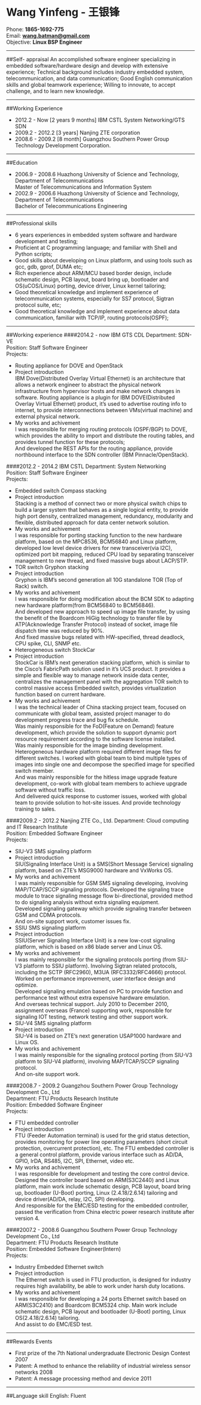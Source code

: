 <!--
Comments:
Using markdown to maintain the resume.
Easy to diff between different versions of files, update one file, synch  to all

TODO:
- Page break?
-->
Wang Yinfeng - 王银锋
===============
Phone: 	**1865-1692-775**  
Email: **wang.batman@gmail.com**  
Objective: **Linux BSP Engineer**  

_____________________________

##Self- appraisal
An accomplished software engineer specializing in embedded software/hardware design and develop with extensive experience; Technical background includes industry embedded system, telecommunication, and data communication; Good English communication skills and global teamwork experience; Willing to innovate, to accept challenge, and to learn new knowledge. 

___________________________

##Working Experience
- 2012.2  -   Now   [2 years 9 months] IBM CSTL System Networking/GTS SDN 
- 2009.2  -  2012.2  [3 years] Nanjing ZTE corporation
- 2008.6  -  2009.2  [8 month] Guangzhou Southern Power Group Technology Development Corporation.

______________________________

##Education
 - 2006.9 - 2008.6 Huazhong University of Science and Technology, Department of Telecommunications  
 Master of Telecommunications and Information System
 - 2002.9 - 2006.6 Huazhong University of Science and Technology, Department of Telecommunications  
 Bachelor of Telecommunications Engineering

______________________________ 

##Professional skills
- 6 years experiences in embedded system software and hardware development and testing; 
- Proficient at C programming language; and familiar with Shell and Python scripts;
- Good skills about developing on Linux platform, and using tools such as gcc, gdb, gprof, DUMA etc;
- Rich experience about ARM/MCU based border design, include schematic design, PCB layout, board bring up, bootloader and OS(uCOS/Linux) porting, device driver, Linux kernel tailoring;
- Good theoretical knowledge and implement experience of telecommunication systems, especially for SS7 protocol, Sigtran protocol suite, etc; 
- Good theoretical knowledge and implement experience about data communication, familiar with TCP/IP, routing protocols(OSPF);

_______________________________

##Working experience
####2014.2  -  now  IBM GTS CDL
Department: SDN-VE  
Position: Staff Software Engineer  
Projects:   

- Routing appliance for DOVE and OpenStack  
 - Project introduction  
IBM Dove(Distributed Overlay Virtual Ethernet) is an architecture that allows a network engineer to abstract the physical network infrastructure from hypervisor hosts and make network changes in software. Routing appliance is a plugin for IBM DOVE(Distributed Overlay Virtual Ethernet) product, it’s used to advertise routing info to internet, to provide interconnections between VMs(virtual machine) and external physical network.  
 - My works and achivement  
I was responsible for merging routing protocols (OSPF/BGP) to DOVE, which provides the ability to import and distribute the routing tables, and provides tunnel function for these protocols;  
And developed the REST APIs for the routing appliance, provide northbound interface to the SDN controller (IBM Pinnacle/OpenStack).


####2012.2  -  2014.2 IBM CSTL
Department: System Networking  
Position: Staff Software Engineer  
Projects:  

- Embedded switch Compass stacking
 - Project introduction  
Stacking is a method of connect two or more physical switch chips to build a larger system that behaves as a single logical entity, to provide high port density, centralized management, redundancy, modularity and flexible, distributed approach for data center network solution.  
 - My works and achivement  
I was responsible for porting stacking function to the new hardware platform, based on the MPC8536, BCM56840 and Linux platform, developed low level device drivers for new transceiver(via I2C), optimized port bit mapping, reduced CPU load by separating transceiver management to new thread, and fixed massive bugs about LACP/STP.  
- TOR switch Gryphon stacking  
 - Project introduction  
Gryphon is IBM’s second generation all 10G standalone TOR (Top of Rack) switch.  
 - My works and achivement  
I was responsible for doing modification about the BCM SDK to adapting new hardware platform(from BCM56840 to BCM56846).   
And developed new approach to speed up image file transfer, by using the benefit of the Boardcom HiGig technology to transfer file by ATP(Acknowledge Transfer Protocol) instead of socket, image file dispatch time was reduced by 90%.  
And fixed massive bugs related with HW-specified, thread deadlock, CPU spike, CLI, SNMP etc.  
- Heterogeneous switch StockCar  
 - Project introduction   
StockCar is IBM’s next generation stacking platform, which is similar to the Cisco’s FabricPath solution used in it’s UCS product. It provides a simple and flexible way to manage network inside data center, centralizes the management panel with the aggregation TOR switch to control massive access Embedded switch, provides virtualization function based on current hardware.  
 - My works and achivement  
I was the technical leader of China stacking project team, focused on communicate with global team, assisted project manager to do development progress trace and bug fix schedule.  
Was mainly responsible for the FoD(Feature on Demand) feature development, which provide the solution to support dynamic port resource requirement according to the software license installed.  
Was mainly responsible for the image binding development. Heterogeneous hardware platform required different image files for different switches. I worked with global team to bind multiple types of images into single one and decompose the specified image for specified switch member.  
And was mainly responsible for the hitless image upgrade feature development, co-work with global team members to achieve upgrade software without traffic loss.  
And delivered quick response to customer issues, worked with global team to provide solution to hot-site issues. And provide technology training to sales.  


####2009.2  -  2012.2     Nanjing ZTE Co., Ltd.
Department: Cloud computing and IT Research Institute  
Position: Embedded Software Engineer  
Projects:  

- SIU-V3 SMS signaling platform  
 - Project introduction   
SIU(Signaling Interface Unit) is a SMS(Short Message Service) signaling platform, based on ZTE’s MSG9000 hardware and VxWorks OS.  
 - My works and achivement  
I was mainly responsible for GSM SMS signaling developing, involving MAP/TCAP/SCCP signaling protocols. Developed the signaling trace module to trace signaling message flow bi-directional, provided method to do signaling analysis without extra signaling equipment.  
Developed signaling gateway which provide signaling transfer between GSM and CDMA protocols.  
And on-site support work, customer issues fix.  
- SSIU SMS signaling platform  
 - Project introduction  
SSIU(Server Signaling Interface Unit) is a new low-cost signaling platform, which is based on x86 blade server and Linux OS.  
 - My works and achivement  
I was mainly responsible for the signaling protocols porting (from SIU-V3 platform to SSIU platform). Involving Sigtran related protocols, including the SCTP (RFC2960), M3UA (RFC3332/RFC4666) protocol.  
Worked on performance improvement, user interface design and optimize.  
Developed signaling emulation based on PC to provide function and performance test without extra expensive hardware emulation.  
And overseas technical support. July 2010 to December 2010, assignment overseas (France) supporting work, responsible for signaling IOT testing, network testing and other support work.  
- SIU-V4 SMS signaling platform  
 - Project introduction  
SIU-V4 is based on ZTE’s next generation USAP1000 hardware and Linux OS.  
 - My works and achivement  
I was mainly responsible for the signaling protocol porting (from SIU-V3 platform to SIU-V4 platform), involving MAP/TCAP/SCCP signaling protocol.  
And on-site support work.  

####2008.7  -  2009.2 Guangzhou Southern Power Group Technology Development Co., Ltd  
Department: FTU Products Research Institute  
Position: Embedded Software Engineer  
Projects:  

- FTU embedded controller  
 - Project introduction  
FTU (Feeder Automation terminal) is used for the grid status detection, provides monitoring for power line operating parameters (short circuit protection, overcurrent protection), etc. The FTU embedded controller is a general control platform, provide various interface such as AD/DA, GPIO, IrDA, RS485, I2C, SPI, Ethernet, video etc.  
 - My works and achivement  
I was responsible for development and testing the core control device. Designed the controller board based on ARM(S3C2440) and Linux platform, main work include schematic design, PCB layout, board bring up, bootloader (U-Boot) porting, Linux (2.4.18/2.6.14) tailoring and device driver(AD/DA, relay, I2C, SPI) developing.  
And responsible for the EMC/ESD testing for the embedded controller, passed the verification from China electric power research institute after version 4.  

####2007.2  -  2008.6 Guangzhou Southern Power Group Technology Development Co., Ltd  
Department: FTU Products Research Institute  
Position: Embedded Software Engineer(Intern)  
Projects:  

- Industry Embedded Ethernet switch  
 - Project introduction  
The Ethernet switch is used in FTU production, is designed for industry requires high availability, be able to work under harsh duty locations.  
 - My works and achivement  
I was responsible for developing a 24 ports Ethernet switch based on ARM(S3C2410) and Boardcom BCM5324 chip. Main work include schematic design, PCB layout and bootloader (U-Boot) porting, Linux OS(2.4.18/2.6.14) tailoring.   
And assist to do EMC/ESD test.  

____________________________________

##Rewards Events
- First prize of the 7th National undergraduate Electronic Design Contest 2007
- Patent: A method to enhance the reliability of industrial wireless sensor networks 2008
- Patent: A message processing method and device 2011

________________________________________

##Language skill
English: Fluent
